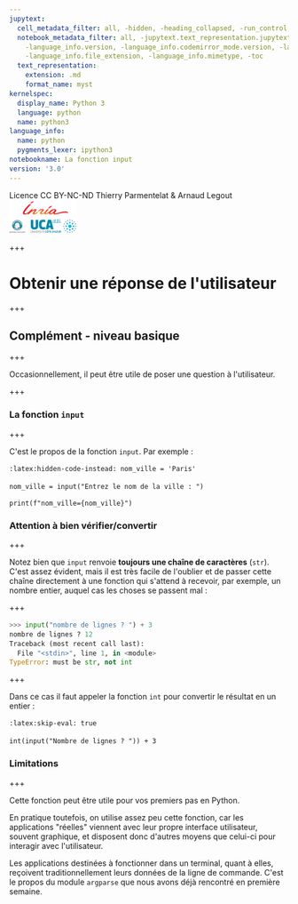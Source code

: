 ```yaml
---
jupytext:
  cell_metadata_filter: all, -hidden, -heading_collapsed, -run_control, -trusted
  notebook_metadata_filter: all, -jupytext.text_representation.jupytext_version, -jupytext.text_representation.format_version,
    -language_info.version, -language_info.codemirror_mode.version, -language_info.codemirror_mode,
    -language_info.file_extension, -language_info.mimetype, -toc
  text_representation:
    extension: .md
    format_name: myst
kernelspec:
  display_name: Python 3
  language: python
  name: python3
language_info:
  name: python
  pygments_lexer: ipython3
notebookname: La fonction input
version: '3.0'
---
```


<div class="licence">
<span>Licence CC BY-NC-ND</span>
<span>Thierry Parmentelat &amp; Arnaud Legout</span>
<span><img src="media/both-logos-small-alpha.png" /></span>
</div>

+++

# Obtenir une réponse de l'utilisateur

+++

## Complément - niveau basique

+++

Occasionnellement, il peut être utile de poser une question à l'utilisateur.

+++

### La fonction `input`

+++

C'est le propos de la fonction `input`. Par exemple :

```{code-cell} ipython3
:latex:hidden-code-instead: nom_ville = 'Paris'

nom_ville = input("Entrez le nom de la ville : ")
```

```{code-cell} ipython3
print(f"nom_ville={nom_ville}")
```

### Attention à bien vérifier/convertir

+++

Notez bien que `input` renvoie **toujours une chaîne de caractères** (`str`). C'est assez évident, mais il est très facile de l'oublier et de passer cette chaîne directement à une fonction qui s'attend à recevoir, par exemple, un nombre entier, auquel cas les choses se passent mal :

+++

```python
>>> input("nombre de lignes ? ") + 3
nombre de lignes ? 12
Traceback (most recent call last):
  File "<stdin>", line 1, in <module>
TypeError: must be str, not int
```

+++

Dans ce cas il faut appeler la fonction `int` pour convertir le résultat en un entier :

```{code-cell} ipython3
:latex:skip-eval: true

int(input("Nombre de lignes ? ")) + 3
```

### Limitations

+++

Cette fonction peut être utile pour vos premiers pas en Python.

En pratique toutefois, on utilise assez peu cette fonction, car les applications "réelles" viennent avec leur propre interface utilisateur, souvent graphique, et disposent donc d'autres moyens que celui-ci pour interagir avec l'utilisateur.

Les applications destinées à fonctionner dans un terminal, quant à elles, reçoivent traditionnellement leurs données de la ligne de commande. C'est le propos du module `argparse` que nous avons déjà rencontré en première semaine.

